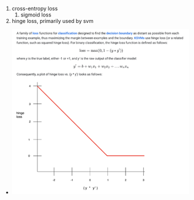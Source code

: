 1. cross-entropy loss
	1. sigmoid loss
2. hinge loss, primarily used by svm
- ![](https://raw.githubusercontent.com/emmableu/image/master/202209292346756.png)